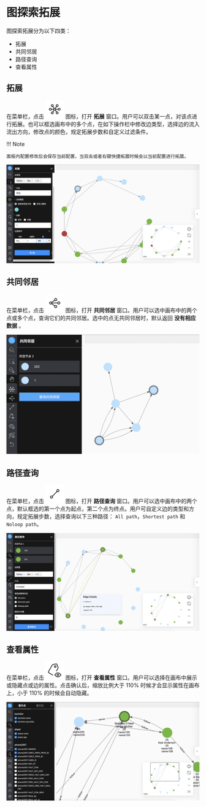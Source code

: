 # 图探索拓展

图探索拓展分为以下四类：

- 拓展
- 共同邻居
- 路径查询
- 查看属性

## 拓展

在菜单栏，点击 ![expand](../figs/rightclickmenu-expand.png) 图标，打开 **拓展** 窗口。用户可以双击某一点，对该点进行拓展。也可以框选画布中的多个点，在如下操作栏中修改边类型，选择边的流入流出方向，修改点的颜色，规定拓展步数和自定义过滤条件。

!!! Note

    面板内配置修改后会保存当前配置，当双击或者右键快捷拓展时候会以当前配置进行拓展。

![expand](../figs/ex-ug-013-1.png)

## 共同邻居

在菜单栏，点击 ![commonneighbor](../figs/rightclickmenu-commonNeighbor.png) 图标，打开 **共同邻居** 窗口。用户可以选中画布中的两个点或多个点，查询它们的共同邻居。选中的点无共同邻居时，默认返回 **没有相应数据** 。

![common_neighbor](../figs/ex-ug-014-1.png)

## 路径查询

在菜单栏，点击 ![findpath](../figs/rightclickmenu-findPath.png) 图标，打开 **路径查询** 窗口。用户可以选中画布中的两个点，默认框选的第一个点为起点，第二个点为终点。用户可自定义边的类型和方向，规定拓展步数，选择查询以下三种路径： `All path`，`Shortest path` 和 `Noloop path`。

![find_path](../figs/ex-ug-015-1.png)

## 查看属性

在菜单栏，点击 ![propertyview](../figs/nav-propertyView.png) 图标，打开 **查看属性** 窗口。用户可以选择在画布中展示或隐藏点或边的属性。点击确认后，缩放比例大于 110% 时候才会显示属性在画布上，小于 110% 的时候会自动隐藏。

![show_property](../figs/ex-ug-016-1.png)